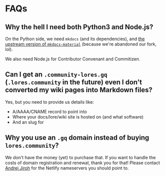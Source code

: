 # FAQs

## Why the hell I need both Python3 and Node.js?

On the Python side, we need `mkdocs` (and its dependencies), and [the upstream version of `mkdocs-material`][mkodcs-material] (because we're abandoned our fork, lol).

[mkodcs-material]: https://github.com/squidfunk/mkdocs-material

We also need Node.js for Contributor Convenant and Commitizen.

## Can I get an `.community-lores.gq` (`.lores.community` in the future) even I don't converted my wiki pages into Markdown files?

Yes, but you need to provide us details like:

* A/AAAA/CNAME record to point into
* Where your docs/lore/wiki site is hosted on (and what software)
* And an slug for

## Why you use an `.gq` domain instead of buying `lores.community`?

We don't have the money (yet) to purchase that. If you want to handle the costs of domain registration and renewal, thank you for that! Please contact [Andrei Jiroh](htttps://rtapp.tk/contact-andreijiroh) for the Netlify nameservers you should point to.

